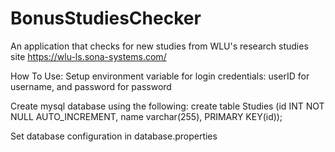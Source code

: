 # BonusStudiesChecker
An application that checks for new studies from WLU's research studies site https://wlu-ls.sona-systems.com/

How To Use:
Setup environment variable for login credentials: userID for username, and password for password

Create mysql database using the following:
create table Studies (id INT NOT NULL AUTO_INCREMENT, 
                      name varchar(255), 
                      PRIMARY KEY(id));
                      
Set database configuration in database.properties
